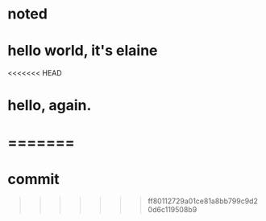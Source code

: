 # noted

# hello world, it's elaine
<<<<<<< HEAD
# hello, again.
=======
=======
# commit

>>>>>>> ff80112729a01ce81a8bb799c9d20d6c119508b9
